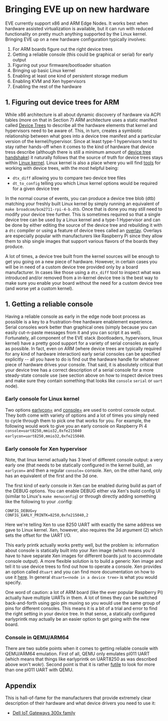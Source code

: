 # Bringing EVE up on new hardware

EVE currently support x86 and ARM Edge Nodes. It works best when hardware assisted virtualization is available, but it can run with reduced functionality on pretty much anything supported by the Linux kernel. Bringing EVE up on a new hardware configuration typically involves:

1. For ARM boards figure out the right device trees
2. Getting a reliable console (this could be graphical or serial) for early output
3. Figuring out your firmware/bootloader situation
4. Bringing up basic Linux kernel
5. Enabling at least one kind of persistent storage medium
6. Enabling KVM and Xen hypervisors
7. Enabling the rest of the hardware

## 1. Figuring out device trees for ARM

While x86 architecture is all about dynamic discovery of hardware via ACPI tables (more on that in Section 7) ARM architecture uses a static manifest called [Device Trees](https://elinux.org/Device_Tree_Reference) to describe all the hardware elements that kernel and hypervisors need to be aware of. This, in turn, creates a symbiotic relationship between what goes into a device tree manifest and a particular version of the kernel/hypervisor. Since at least type-1 hypervisors tend to stay rather hands-off when it comes to the kind of hardware that device tress describe (although there is still a minimum amount of [device tree handshake](https://wiki.xenproject.org/wiki/Xen_ARM_with_Virtualization_Extensions#Device_Trees)) it naturally follows that the source of truth for device trees stays within [Linux kernel](https://github.com/torvalds/linux/tree/master/arch/arm64/boot/dts). Linux kernel is also a place where you will find [tools](https://elinux.org/Device_Tree_Reference#Tools_in_Linux_kernel_source_tree) for working with device trees, with the most helpful being:

* `dtx_diff` allowing you to compare two device tree files
* `dt_to_config` telling you which Linux kernel options would be required for a given device tree

In the normal course of events, you can produce a device tree blob (dtb) matching your freshly built Linux kernel by simply running an equivalent of `make broadcom/bcm2711-rpi-4-b.dtb`. Once that is done you may still need to modify your device tree further. This is sometimes required so that a single device tree can be used by a Linux kernel and a type-1 Hypervisor and can be done by either editing the source of the device tree and rebuilding it with a `dtc` compiler or using a feature of device trees called an [overlay](https://www.raspberrypi.org/documentation/configuration/device-tree.md). Overlays are especially popular with manufacturers like Raspberry Pi since they allow them to ship single images that support various flavors of the boards they produce.

A lot of times, a device tree built from the kernel sources will be enough to get you going on a new piece of hardware. However, in certain cases you will be in need of a custom device tree provided only by a board manufacturer. In cases like those using a `dtx_diff` tool to inspect what was introduced and/or removed from a in-kernel device tree is the best way to make sure you enable your board without the need for a custom device tree (and worse yet a custom kernel).

## 1. Getting a reliable console

Having a reliable console as early in the edge node boot process as possible is a key to a frustration-free hardware enablement experience. Serial consoles work better than graphical ones (simply because you can easily cut-n-paste messages from it and you can script it as well). Fortunately, all component of the EVE stack (bootloaders, hypervisors, linux kernel) have a pretty good support for a variety of serial consoles as early as possible. In fact, even on ARM (where device trees are typically required for any kind of hardware interaction) early serial consoles can be specified explicitly -- all you have to do is find out the hardware handle for whatever piece of hardware drives your console. That said, it is absolutely critical that your device tree has a correct description of a serial console for a more steady-state console use (see section above on how to inspect device trees and make sure they contain something that looks like `console` `serial` or `uart` node).

### Early console for Linux kernel

Two options [earlycon=](https://github.com/torvalds/linux/blob/master/Documentation/admin-guide/kernel-parameters.txt#L1006) and [console=](https://github.com/torvalds/linux/blob/master/Documentation/admin-guide/kernel-parameters.txt#L627) are used to control console output. They both come with variety of options and a lot of times you simply need to cycle through them to pick one that works for you. For example, the following would work to give you an early console on Raspberry Pi 4 `console=uart8250,mmio32,0xfe215040 earlycon=uart8250,mmio32,0xfe215040`.

### Early console for Xen hypervisor

Note, that linux kernel actually has 3 level of different console output: a very early one (that needs to be statically configured in the kernel build), an `earlycon=` and then a regular `console=` console. Xen, on the other hand, only has an equivalent of the first and the 3d one.

The first kind of early console in Xen can be enabled during build as part of the DEBUG options. You can enable DEBUG either via Xen's build config UI (similar to Linux's `make menuconfig`) or through directly adding something like the following to your .config:

```console
CONFIG_DEBUG=y
CONFIG_EARLY_PRINTK=8250,0xfe215040,2
```

Here we're telling Xen to use 8250 UART with exactly the same address we gave to Linux kernel. Xen, however, also requires the 3d argument (2) which sets the offset for the UART I/O.

This early printk actually works pretty well, but the problem is: information about console is statically built into your Xen image (which means you'd have to have separate Xen images for different boards just to accommodate console output). A more flexible solution is to build a generic Xen image and tell it to use device trees to find out how to operate a console. Xen provides an option called `dtuart` and you can find more documentation on how to use it [here](https://wiki.xenproject.org/wiki/Xen_ARM_with_Virtualization_Extensions#Getting_Xen_output). In general `dtuart=<node in a device tree>` is what you would specify.

One word of caution: a lot of ARM board (like the ever popular Raspberry Pi) actually have multiple UARTs in them. A lot of times they can be switched back-and-forth using gpio pin muxing so you would use the same group of pins for different consoles. This means it is a bit of a trial and error to find the right setting in your device tree. In that sense, a statically configured earlyprintk may actually be an easier option to get going with the new board.

### Console in QEMU/ARM64

There are two subtle points when it comes to getting reliable console with QEMU/ARM64 emulation. First of all, QEMU only emulates pl011 UART (which means that things like earlyprintk on UART8250 as was described above won't wokr). Second point is that it is rather [futile](https://unix.stackexchange.com/questions/479085/can-qemu-m-virt-on-arm-aarch64-have-multiple-serial-ttys-like-such-as-pl011-t) to look for more than one pl011 UART with QEMU.

## Appendix

This is hall-of-fame for the manufacturers that provide extremely clear description of their hardware and what device drivers you need to use it:

* [Dell IoT Gateways 300x family](https://www.dell.com/support/manuals/us/en/04/dell-edge-gateway-3000-series/dell-edge_gateway-3002-install_manual/ubuntu-server-driver-information?guid=guid-d4a60c2c-be2e-4e46-b42b-eb26579e5ee1&lang=en-us)
